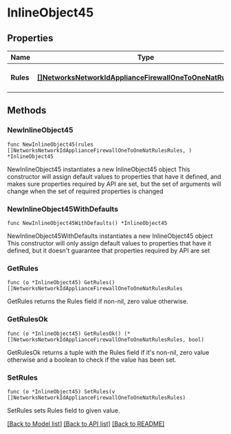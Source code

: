 # InlineObject45

## Properties

Name | Type | Description | Notes
------------ | ------------- | ------------- | -------------
**Rules** | [**[]NetworksNetworkIdApplianceFirewallOneToOneNatRulesRules**](NetworksNetworkIdApplianceFirewallOneToOneNatRulesRules.md) | An array of 1:1 nat rules | 

## Methods

### NewInlineObject45

`func NewInlineObject45(rules []NetworksNetworkIdApplianceFirewallOneToOneNatRulesRules, ) *InlineObject45`

NewInlineObject45 instantiates a new InlineObject45 object
This constructor will assign default values to properties that have it defined,
and makes sure properties required by API are set, but the set of arguments
will change when the set of required properties is changed

### NewInlineObject45WithDefaults

`func NewInlineObject45WithDefaults() *InlineObject45`

NewInlineObject45WithDefaults instantiates a new InlineObject45 object
This constructor will only assign default values to properties that have it defined,
but it doesn't guarantee that properties required by API are set

### GetRules

`func (o *InlineObject45) GetRules() []NetworksNetworkIdApplianceFirewallOneToOneNatRulesRules`

GetRules returns the Rules field if non-nil, zero value otherwise.

### GetRulesOk

`func (o *InlineObject45) GetRulesOk() (*[]NetworksNetworkIdApplianceFirewallOneToOneNatRulesRules, bool)`

GetRulesOk returns a tuple with the Rules field if it's non-nil, zero value otherwise
and a boolean to check if the value has been set.

### SetRules

`func (o *InlineObject45) SetRules(v []NetworksNetworkIdApplianceFirewallOneToOneNatRulesRules)`

SetRules sets Rules field to given value.



[[Back to Model list]](../README.md#documentation-for-models) [[Back to API list]](../README.md#documentation-for-api-endpoints) [[Back to README]](../README.md)


